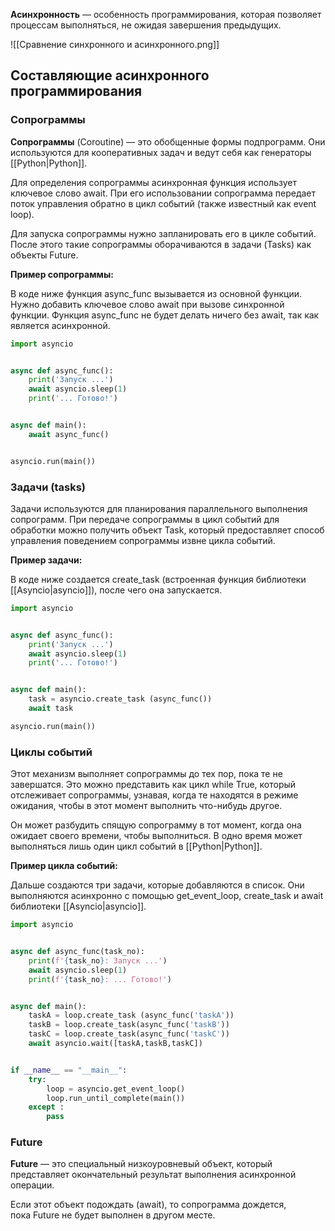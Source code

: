 **Асинхронность** — особенность программирования, которая позволяет процессам выполняться, не ожидая завершения предыдущих.

![[Сравнение синхронного и асинхронного.png]]

## Составляющие асинхронного программирования

### Сопрограммы

**Сопрограммы** (Coroutine) — это обобщенные формы подпрограмм. Они используются для кооперативных задач и ведут себя как генераторы [[Python|Python]].

Для определения сопрограммы асинхронная функция использует ключевое слово await. При его использовании сопрограмма передает поток управления обратно в цикл событий (также известный как event loop).

Для запуска сопрограммы нужно запланировать его в цикле событий. После этого такие сопрограммы оборачиваются в задачи (Tasks) как объекты Future.

**Пример сопрограммы:**

В коде ниже функция async_func вызывается из основной функции. Нужно добавить ключевое слово await при вызове синхронной функции. Функция async_func не будет делать ничего без await, так как является асинхронной.

```python
import asyncio


async def async_func():
    print('Запуск ...')
    await asyncio.sleep(1)
    print('... Готово!')


async def main():
    await async_func()


asyncio.run(main())
```
### Задачи (tasks)

Задачи используются для планирования параллельного выполнения сопрограмм. При передаче сопрограммы в цикл событий для обработки можно получить объект Task, который предоставляет способ управления поведением сопрограммы извне цикла событий.

**Пример задачи:**

В коде ниже создается create_task (встроенная функция библиотеки [[Asyncio|asyncio]]), после чего она запускается.

```python
import asyncio


async def async_func():
    print('Запуск ...')
    await asyncio.sleep(1)
    print('... Готово!')


async def main():
    task = asyncio.create_task (async_func())
    await task

asyncio.run(main())
```

### Циклы событий

Этот механизм выполняет сопрограммы до тех пор, пока те не завершатся. Это можно представить как цикл while True, который отслеживает сопрограммы, узнавая, когда те находятся в режиме ожидания, чтобы в этот момент выполнить что-нибудь другое.

Он может разбудить спящую сопрограмму в тот момент, когда она ожидает своего времени, чтобы выполниться. В одно время может выполняться лишь один цикл событий в [[Python|Python]].

**Пример цикла событий:**

Дальше создаются три задачи, которые добавляются в список. Они выполняются асинхронно с помощью get_event_loop, create_task и await библиотеки [[Asyncio|asyncio]].

```python
import asyncio


async def async_func(task_no):
    print(f'{task_no}: Запуск ...')
    await asyncio.sleep(1)
    print(f'{task_no}: ... Готово!')


async def main():
    taskA = loop.create_task (async_func('taskA'))
    taskB = loop.create_task(async_func('taskB'))
    taskC = loop.create_task(async_func('taskC'))
    await asyncio.wait([taskA,taskB,taskC])


if __name__ == "__main__":
    try:
        loop = asyncio.get_event_loop()
        loop.run_until_complete(main())
    except :
        pass
```

### Future

**Future** — это специальный низкоуровневый объект, который представляет окончательный результат выполнения асинхронной операции.

Если этот объект подождать (await), то сопрограмма дождется, пока Future не будет выполнен в другом месте.